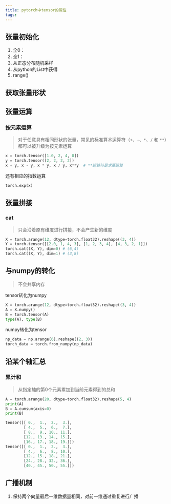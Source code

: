 ```yaml
---
title: pytorch中tensor的属性
tags:
---
```


## 张量初始化

1.  全0：
2.  全1：
3.  从正态分布随机采样
4.  从python的List中获得
5.  range()



## 获取张量形状





## 张量运算

### 按元素运算

>   对于任意具有相同形状的张量，常见的标准算术运算符（`+`、`-`、`*`、`/` 和 `**`）都可以被升级为按元素运算

```python
x = torch.tensor([1.0, 2, 4, 8])
y = torch.tensor([2, 2, 2, 2])
x + y, x - y, x * y, x / y, x**y  # **运算符是求幂运算
```

还有相应的指数运算

```python
torch.exp(x)
```





## 张量拼接

### cat

>   只会沿着原有维度进行拼接，不会产生新的维度

```python
X = torch.arange(12, dtype=torch.float32).reshape((3, 4))
Y = torch.tensor([[2.0, 1, 4, 3], [1, 2, 3, 4], [4, 3, 2, 1]])
torch.cat((X, Y), dim=0) # (6,4)
torch.cat((X, Y), dim=1) # (3,8)
```



## 与numpy的转化

>   不会共享内存

tensor转化为numpy

```python
X = torch.arange(12, dtype=torch.float32).reshape((3, 4))
A = X.numpy()
B = torch.tensor(A)
type(A), type(B)
```

numpy转化为tensor

```python
np_data = np.arange(6).reshape((2, 3))
torch_data = torch.from_numpy(np_data)
```



## 沿某个轴汇总

### 累计和

>   从指定轴的第0个元素累加到当前元素得到的总和

```python
A = torch.arange(20, dtype=torch.float32).reshape(5, 4)
print(A)
B = A.cumsum(axis=0)
print(B)
```

```python
tensor([[ 0.,  1.,  2.,  3.],
        [ 4.,  5.,  6.,  7.],
        [ 8.,  9., 10., 11.],
        [12., 13., 14., 15.],
        [16., 17., 18., 19.]])
tensor([[ 0.,  1.,  2.,  3.],
        [ 4.,  6.,  8., 10.],
        [12., 15., 18., 21.],
        [24., 28., 32., 36.],
        [40., 45., 50., 55.]])
```





## 广播机制

1.  保持两个向量最后一维数据量相同，对前一维通过重复进行广播